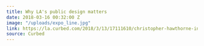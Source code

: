 ```yaml
---
title: Why LA's public design matters
date: 2018-03-16 00:32:00 Z
image: "/uploads/expo_line.jpg"
link: https://la.curbed.com/2018/3/13/17111610/christopher-hawthorne-interview-chief-design-officer
source: Curbed
---
```


